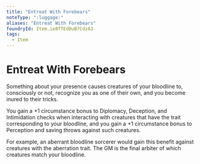 ```yaml
---
title: "Entreat With Forebears"
noteType: ":luggage:"
aliases: "Entreat With Forebears"
foundryId: Item.ie8fTEdDuB7CdzA3
tags:
  - Item
---
```


# Entreat With Forebears

Something about your presence causes creatures of your bloodline to, consciously or not, recognize you as one of their own, and you become inured to their tricks.

You gain a +1 circumstance bonus to Diplomacy, Deception, and Intimidation checks when interacting with creatures that have the trait corresponding to your bloodline, and you gain a +1 circumstance bonus to Perception and saving throws against such creatures.

For example, an aberrant bloodline sorcerer would gain this benefit against creatures with the aberration trait. The GM is the final arbiter of which creatures match your bloodline.
